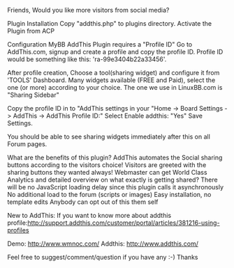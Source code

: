 Friends,
Would you like more visitors from social media?

Plugin Installation
Copy "addthis.php" to plugins directory.
Activate the Plugin from ACP

Configuration
MyBB AddThis Plugin requires a "Profile ID" Go to AddThis.com, signup and create a profile and copy the profile ID.
Profile ID would be something like this: 'ra-99e3404b22a33456'.

After profile creation, Choose a tool(sharing widget) and configure it from 'TOOLS' Dashboard.
Many widgets available (FREE and Paid), select the one (or more) according to your choice.
The one we use in LinuxBB.com is "Sharing Sidebar"

Copy the profile ID in to "AddThis settings in your "Home -> Board Settings -> AddThis -> AddThis Profile ID:"
Select Enable addthis: "Yes"
Save Settings.

You should be able to see sharing widgets immediately after this on all Forum pages.

What are the benefits of this plugin?
AddThis automates the Social sharing buttons according to the visitors choice!
Visitors are greeted with the sharing buttons they wanted always!
Webmaster can get World Class Analytics and detailed overview on what exactly is getting shared?
There will be no JavaScript loading delay since this plugin calls it asynchronously
No additional load to the forum (scripts or images)
Easy installation, no template edits
Anybody can opt out of this them self

New to AddThis:
If you want to know more about addthis profile:http://support.addthis.com/customer/portal/articles/381216-using-profiles

Demo: http://www.wmnoc.com/
Addthis: http://www.addthis.com/

Feel free to suggest/comment/question if you have any :-)
Thanks

